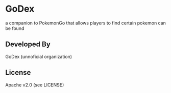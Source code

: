 # GoDex
a companion to PokemonGo that allows players to find certain pokemon can be found

## Developed By ##

GoDex (unnoficial organization)

## License ##

Apache v2.0 (see LICENSE)
